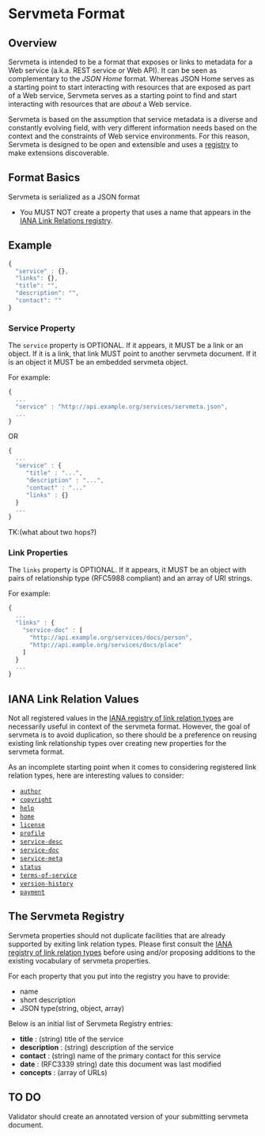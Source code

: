 # Servmeta Format

## Overview

Servmeta is intended to be a format that exposes or links to metadata for a Web service (a.k.a. REST service or Web API). It can be seen as complementary to the *JSON Home* format. Whereas JSON Home serves as a starting point to start interacting with resources that are exposed as part of a Web service, Servmeta serves as a starting point to find and start interacting with resources that are *about* a Web service.

Servmeta is based on the assumption that service metadata is a diverse and constantly evolving field, with very different information needs based on the context and the constraints of Web service environments. For this reason, Servmeta is designed to be open and extensible and uses a [registry](https://tools.ietf.org/html/draft-wilde-registries) to make extensions discoverable.


## Format Basics

Servmeta is serialized as a JSON format

 * You MUST NOT create a property that uses a name that appears in the [IANA Link Relations registry](https://www.iana.org/assignments/link-relations/link-relations.xml).


## Example

```javascript
{
  "service" : {},
  "links": {},
  "title": "",
  "description": "",
  "contact": ""
}
```

### Service Property

The `service` property is OPTIONAL. If it appears, it MUST be a link or an object. If it is a link, that link MUST point to another servmeta document. If it is an object it MUST be an embedded servmeta object.

For example:

```javascript
{
  ...
  "service" : "http://api.example.org/services/servmeta.json",
  ...
}
```

OR

```javascript
{
  ...
  "service" : {
     "title" : "...",
     "description" : "...",
     "contact" : "..."
     "links" : {}
  }
  ...
}
```

TK:(what about two hops?)


### Link Properties

The `links` property is OPTIONAL. If it appears, it MUST be an object with pairs of relationship type (RFC5988 compliant) and an array of URI strings.

For example:

```javascript
{
  ...
  "links" : {
    "service-doc" : [
      "http://api.example.org/services/docs/person",
      "http://api.eample.org/services/docs/place"
    ]
  }
  ...
}
```


## IANA Link Relation Values

Not all registered values in the [IANA registry of link relation types](https://www.iana.org/assignments/link-relations/link-relations.xhtml) are necessarily useful in context of the servmeta format. However, the goal of servmeta is to avoid duplication, so there should be a preference on reusing existing link relationship types over creating new properties for the servmeta format.

As an incomplete starting point when it comes to considering registered link relation types, here are interesting values to consider:

 * [`author`](https://www.w3.org/TR/html5/links.html#link-type-author)
 * [`copyright`](http://www.w3.org/TR/1999/REC-html401-19991224)
 * [`help`](http://www.w3.org/TR/html5/links.html#link-type-help)
 * [`home`](https://tools.ietf.org/html/draft-nottingham-json-home)
 * [`license`](http://www.iana.org/go/rfc4946)
 * [`profile`](http://www.iana.org/go/rfc6906)
 * [`service-desc`](https://tools.ietf.org/html/draft-wilde-service-link-rel)
 * [`service-doc`](https://tools.ietf.org/html/draft-wilde-service-link-rel)
 * [`service-meta`](https://tools.ietf.org/html/draft-wilde-service-link-rel)
 * [`status`](https://tools.ietf.org/html/draft-wilde-service-link-rel)
 * [`terms-of-service`](http://www.iana.org/go/rfc6903)
 * [`version-history`](http://www.iana.org/go/rfc5829)
 * [`payment`](http://www.iana.org/go/rfc5988)


## The Servmeta Registry

Servmeta properties should not duplicate facilities that are already supported by exiting link relation types. Please first consult the [IANA registry of link relation types](https://www.iana.org/assignments/link-relations/link-relations.xhtml) before using and/or proposing additions to the existing vocabulary of servmeta properties.

For each property that you put into the registry you have to provide:

 * name
 * short description
 * JSON type(string, object, array)

Below is an initial list of Servmeta Registry entries:

 * **title** : (string) title of the service
 * **description** : (string) description of the service
 * **contact** : (string) name of the primary contact for this service
 * **date** : (RFC3339 string) date this document was last modified
 * **concepts** : (array of URLs)


## TO DO

Validator should create an annotated version of your submitting servmeta document.
